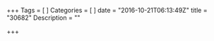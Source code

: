 +++
Tags = [
]
Categories = [
]
date = "2016-10-21T06:13:49Z"
title = "30682"
Description = ""

+++

